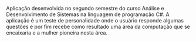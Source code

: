 Aplicação desenvolvida no segundo semestre do curso Análise e Desenvolvimento de Sistemas na linguagem de programação C#. A aplicação é um teste de personalidade onde o usuário responde algumas questões e por fim recebe como resultado uma área da computação que se encaixaria e a mulher pioneira nesta área.
